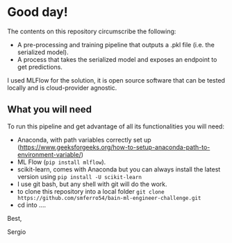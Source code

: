 # Good day!

The contents on this repository circumscribe the following:

- A pre-processing and training pipeline that outputs a .pkl file (i.e. the serialized model). 
- A process that takes the serialized model and exposes an endpoint to get predictions. 

I used MLFlow for the solution, it is open source software that can be tested locally and is cloud-provider agnostic. 

## What you will need

To run this pipeline and get advantage of all its functionalities you
will need:

- Anaconda, with path variables correctly set up (https://www.geeksforgeeks.org/how-to-setup-anaconda-path-to-environment-variable/)
- ML Flow (`pip install mlflow`).
- scikit-learn, comes with Anaconda but you can always install the latest version using `pip install -U scikit-learn`
- I use git bash, but any shell with git will do the work.
- to clone this repository into a local folder `git clone https://github.com/smferro54/bain-ml-engineer-challenge.git`
- cd into ....

Best,

Sergio
